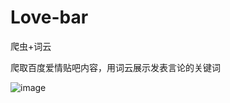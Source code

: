 # Love-bar
爬虫+词云

爬取百度爱情贴吧内容，用词云展示发表言论的关键词

![image](https://github.com/Cherishsword/Love-bar/edit/master/wordcloud.png)
